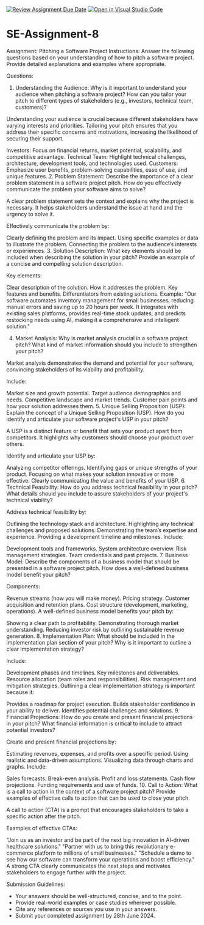 [![Review Assignment Due Date](https://classroom.github.com/assets/deadline-readme-button-24ddc0f5d75046c5622901739e7c5dd533143b0c8e959d652212380cedb1ea36.svg)](https://classroom.github.com/a/4bgukiqw)
[![Open in Visual Studio Code](https://classroom.github.com/assets/open-in-vscode-718a45dd9cf7e7f842a935f5ebbe5719a5e09af4491e668f4dbf3b35d5cca122.svg)](https://classroom.github.com/online_ide?assignment_repo_id=15243393&assignment_repo_type=AssignmentRepo)
# SE-Assignment-8
 Assignment: Pitching a Software Project
 Instructions:
Answer the following questions based on your understanding of how to pitch a software project. Provide detailed explanations and examples where appropriate.

 Questions:

1. Understanding the Audience:
Why is it important to understand your audience when pitching a software project? How can you tailor your pitch to different types of stakeholders (e.g., investors, technical team, customers)?

Understanding your audience is crucial because different stakeholders have varying interests and priorities. Tailoring your pitch ensures that you address their specific concerns and motivations, increasing the likelihood of securing their support.

Investors: Focus on financial returns, market potential, scalability, and competitive advantage.
Technical Team: Highlight technical challenges, architecture, development tools, and technologies used.
Customers: Emphasize user benefits, problem-solving capabilities, ease of use, and unique features.
2. Problem Statement:
Describe the importance of a clear problem statement in a software project pitch. How do you effectively communicate the problem your software aims to solve?

A clear problem statement sets the context and explains why the project is necessary. It helps stakeholders understand the issue at hand and the urgency to solve it.

Effectively communicate the problem by:

Clearly defining the problem and its impact.
Using specific examples or data to illustrate the problem.
Connecting the problem to the audience’s interests or experiences.
3. Solution Description:
What key elements should be included when describing the solution in your pitch? Provide an example of a concise and compelling solution description.

Key elements:

Clear description of the solution.
How it addresses the problem.
Key features and benefits.
Differentiators from existing solutions.
Example:
"Our software automates inventory management for small businesses, reducing manual errors and saving up to 20 hours per week. It integrates with existing sales platforms, provides real-time stock updates, and predicts restocking needs using AI, making it a comprehensive and intelligent solution."

4. Market Analysis:
Why is market analysis crucial in a software project pitch? What kind of market information should you include to strengthen your pitch?

Market analysis demonstrates the demand and potential for your software, convincing stakeholders of its viability and profitability.

Include:

Market size and growth potential.
Target audience demographics and needs.
Competitive landscape and market trends.
Customer pain points and how your solution addresses them.
5. Unique Selling Proposition (USP):
Explain the concept of a Unique Selling Proposition (USP). How do you identify and articulate your software project's USP in your pitch?

A USP is a distinct feature or benefit that sets your product apart from competitors. It highlights why customers should choose your product over others.

Identify and articulate your USP by:

Analyzing competitor offerings.
Identifying gaps or unique strengths of your product.
Focusing on what makes your solution innovative or more effective.
Clearly communicating the value and benefits of your USP.
6. Technical Feasibility:
How do you address technical feasibility in your pitch? What details should you include to assure stakeholders of your project's technical viability?

Address technical feasibility by:

Outlining the technology stack and architecture.
Highlighting any technical challenges and proposed solutions.
Demonstrating the team’s expertise and experience.
Providing a development timeline and milestones.
Include:

Development tools and frameworks.
System architecture overview.
Risk management strategies.
Team credentials and past projects.
7. Business Model:
Describe the components of a business model that should be presented in a software project pitch. How does a well-defined business model benefit your pitch?

Components:

Revenue streams (how you will make money).
Pricing strategy.
Customer acquisition and retention plans.
Cost structure (development, marketing, operations).
A well-defined business model benefits your pitch by:

Showing a clear path to profitability.
Demonstrating thorough market understanding.
Reducing investor risk by outlining sustainable revenue generation.
8. Implementation Plan:
What should be included in the implementation plan section of your pitch? Why is it important to outline a clear implementation strategy?

Include:

Development phases and timelines.
Key milestones and deliverables.
Resource allocation (team roles and responsibilities).
Risk management and mitigation strategies.
Outlining a clear implementation strategy is important because it:

Provides a roadmap for project execution.
Builds stakeholder confidence in your ability to deliver.
Identifies potential challenges and solutions.
9. Financial Projections:
How do you create and present financial projections in your pitch? What financial information is critical to include to attract potential investors?

Create and present financial projections by:

Estimating revenues, expenses, and profits over a specific period.
Using realistic and data-driven assumptions.
Visualizing data through charts and graphs.
Include:

Sales forecasts.
Break-even analysis.
Profit and loss statements.
Cash flow projections.
Funding requirements and use of funds.
10. Call to Action:
What is a call to action in the context of a software project pitch? Provide examples of effective calls to action that can be used to close your pitch.

A call to action (CTA) is a prompt that encourages stakeholders to take a specific action after the pitch.

Examples of effective CTAs:

"Join us as an investor and be part of the next big innovation in AI-driven healthcare solutions."
"Partner with us to bring this revolutionary e-commerce platform to millions of small businesses."
"Schedule a demo to see how our software can transform your operations and boost efficiency."
A strong CTA clearly communicates the next steps and motivates stakeholders to engage further with the project.

 Submission Guidelines:
- Your answers should be well-structured, concise, and to the point.
- Provide real-world examples or case studies wherever possible.
- Cite any references or sources you use in your answers.
- Submit your completed assignment by 28th June 2024.


